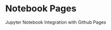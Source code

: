 <div style="text-align: justify">

# Notebook Pages

Jupyter Notebook Integration with Github Pages

</div>
